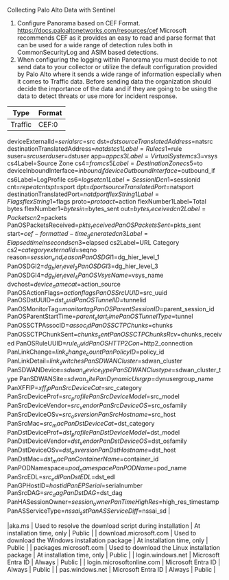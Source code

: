 Collecting Palo Alto Data with Sentinel

1. Configure Panorama based on CEF Format. https://docs.paloaltonetworks.com/resources/cef  Microsoft recommends CEF as it provides an easy to read and parse format that can be used for a wide range of detection rules both in CommonSecurityLog and ASIM based detections.
2. When configuring the logging within Panorama you must decide to not send data to your collector or utilize the default configuration provided by Palo Alto where it sends a wide range of information especially when it comes to Traffic data. Before sending data the organization should decide the importance of the data and if they are going to be using the data to detect threats or use more for incident response. 





| Type  |Format | 
| --------------- | ---------- | 
|Traffic| CEF:0|Palo Alto Networks|PAN-OS|$sender_sw_version|$subtype|$type|1|rt=$cef-formatted-receive_time
deviceExternalId=$serial src=$src dst=$dst sourceTranslatedAddress=$natsrc
destinationTranslatedAddress=$natdst cs1Label=Rule cs1=$rule suser=$srcuser duser=$dstuser app=$app
cs3Label=Virtual System cs3=$vsys cs4Label=Source Zone cs4=$from cs5Label=Destination Zone cs5=$to
deviceInboundInterface=$inbound_if deviceOutboundInterface=$outbound_if cs6Label=LogProfile cs6=$logset
cn1Label=SessionID cn1=$sessionid cnt=$repeatcnt spt=$sport dpt=$dport sourceTranslatedPort=$natsport
destinationTranslatedPort=$natdport flexString1Label=Flags flexString1=$flags proto=$proto act=$action
flexNumber1Label=Total bytes flexNumber1=$bytes in=$bytes_sent out=$bytes_received cn2Label=Packets
cn2=$packets PanOSPacketsReceived=$pkts_received PanOSPacketsSent=$pkts_sent
start=$cef-formatted-time_generated cn3Label=Elapsed time in seconds cn3=$elapsed cs2Label=URL Category
cs2=$category externalId=$seqno reason=$session_end_reason PanOSDGl1=$dg_hier_level_1
PanOSDGl2=$dg_hier_level_2 PanOSDGl3=$dg_hier_level_3 PanOSDGl4=$dg_hier_level_4
PanOSVsysName=$vsys_name dvchost=$device_name cat=$action_source PanOSActionFlags=$actionflags
PanOSSrcUUID=$src_uuid PanOSDstUUID=$dst_uuid PanOSTunnelID=$tunnelid PanOSMonitorTag=$monitortag
PanOSParentSessionID=$parent_session_id PanOSParentStartTime=$parent_start_time PanOSTunnelType=$tunnel
PanOSSCTPAssocID=$assoc_id PanOSSCTPChunks=$chunks PanOSSCTPChunkSent=$chunks_sent
PanOSSCTPChunksRcv=$chunks_received PanOSRuleUUID=$rule_uuid PanOSHTTP2Con=$http2_connection
PanLinkChange=$link_change_count PanPolicyID=$policy_id PanLinkDetail=$link_switches
PanSDWANCluster=$sdwan_cluster PanSDWANDevice=$sdwan_device_type
PanSDWANClustype=$sdwan_cluster_type PanSDWANSite=$sdwan_site PanDynamicUsrgrp=$dynusergroup_name
PanXFFIP=$xff_ip PanSrcDeviceCat=$src_category PanSrcDeviceProf=$src_profile PanSrcDeviceModel=$src_model
PanSrcDeviceVendor=$src_vendor PanSrcDeviceOS=$src_osfamily PanSrcDeviceOSv=$src_osversion
PanSrcHostname=$src_host PanSrcMac=$src_mac PanDstDeviceCat=$dst_category PanDstDeviceProf=$dst_profile
PanDstDeviceModel=$dst_model PanDstDeviceVendor=$dst_vendor PanDstDeviceOS=$dst_osfamily
PanDstDeviceOSv=$dst_osversion PanDstHostname=$dst_host PanDstMac=$dst_mac
PanContainerName=$container_id PanPODNamespace=$pod_namespace PanPODName=$pod_name
PanSrcEDL=$src_edl PanDstEDL=$dst_edl PanGPHostID=$hostid PanEPSerial=$serialnumber PanSrcDAG=$src_dag
PanDstDAG=$dst_dag PanHASessionOwner=$session_owner PanTimeHighRes=$high_res_timestamp
PanASServiceType=$nssai_sst PanASServiceDiff=$nssai_sd |






|aka.ms | Used to resolve the download script during installation | At installation time, only | Public |
| download.microsoft.com  | Used to download the Windows installation package  | At installation time, only  | Public  |
| packages.microsoft.com | Used to download the Linux installation package | At installation time, only | Public  |
| login.windows.net  | Microsoft Entra ID  | Always  | Public |
| login.microsoftonline.com  | Microsoft Entra ID | Always  | Public  |
| pas.windows.net  | Microsoft Entra ID  | Always  | Public  |
